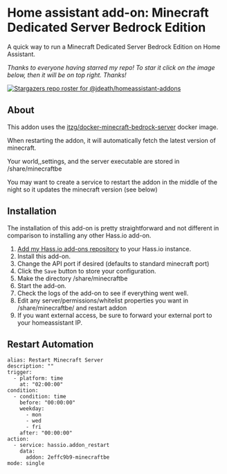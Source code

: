 # Home assistant add-on: Minecraft Dedicated Server Bedrock Edition
A quick way to run a Minecraft Dedicated Server Bedrock Edition on Home Assistant.
 
_Thanks to everyone having starred my repo! To star it click on the image below, then it will be on top right. Thanks!_

[![Stargazers repo roster for @jdeath/homeassistant-addons](https://reporoster.com/stars/jdeath/homeassistant-addons)](https://github.com/jdeath/homeassistant-addons/stargazers)

## About

This addon uses the [itzg/docker-minecraft-bedrock-server](https://github.com/itzg/docker-minecraft-bedrock-server/) docker image.

When restarting the addon, it will automatically fetch the latest version of minecraft.

Your world,,settings, and the server executable are stored in /share/minecraftbe

You may want to create a service to restart the addon in the middle of the night so it updates the minecraft version (see below)

## Installation

The installation of this add-on is pretty straightforward and not different in
comparison to installing any other Hass.io add-on.

1. [Add my Hass.io add-ons repository][repository] to your Hass.io instance.
1. Install this add-on.
2. Change the API port if desired (defaults to standard minecraft port)
3. Click the `Save` button to store your configuration.
4. Make the directory /share/minecraftbe
5. Start the add-on.
6. Check the logs of the add-on to see if everything went well.
7. Edit any server/permissions/whitelist properties you want in /share/minecraftbe/ and restart addon
8. If you want external access, be sure to forward your external port to your homeassistant IP.

## Restart Automation

```
alias: Restart Minecraft Server
description: ""
trigger:
  - platform: time
    at: "02:00:00"
condition:
  - condition: time
    before: "00:00:00"
    weekday:
      - mon
      - wed
      - fri
    after: "00:00:00"
action:
  - service: hassio.addon_restart
    data:
      addon: 2effc9b9-minecraftbe
mode: single
```
[repository]: https://github.com/jdeath/homeassistant-addons
